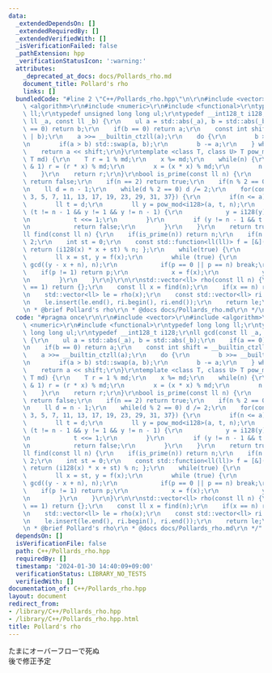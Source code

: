 ```yaml
---
data:
  _extendedDependsOn: []
  _extendedRequiredBy: []
  _extendedVerifiedWith: []
  _isVerificationFailed: false
  _pathExtension: hpp
  _verificationStatusIcon: ':warning:'
  attributes:
    _deprecated_at_docs: docs/Pollards_rho.md
    document_title: Pollard's rho
    links: []
  bundledCode: "#line 2 \"C++/Pollards_rho.hpp\"\n\r\n#include <vector>\r\n#include\
    \ <algorithm>\r\n#include <numeric>\r\n#include <functional>\r\ntypedef long long\
    \ ll;\r\ntypedef unsigned long long ul;\r\ntypedef __int128_t i128;\r\nll gcd(const\
    \ ll _a, const ll _b) {\r\n    ul a = std::abs(_a), b = std::abs(_b);\r\n    if(a\
    \ == 0) return b;\r\n    if(b == 0) return a;\r\n    const int shift = __builtin_ctzll(a\
    \ | b);\r\n    a >>= __builtin_ctzll(a);\r\n    do {\r\n        b >>= __builtin_ctzll(b);\r\
    \n        if(a > b) std::swap(a, b);\r\n        b -= a;\r\n    } while(b);\r\n\
    \    return a << shift;\r\n}\r\ntemplate <class T, class U> T pow_mod(T x, U n,\
    \ T md) {\r\n    T r = 1 % md;\r\n    x %= md;\r\n    while(n) {\r\n        if(n\
    \ & 1) r = (r * x) % md;\r\n        x = (x * x) % md;\r\n        n >>= 1;\r\n\
    \    }\r\n    return r;\r\n}\r\nbool is_prime(const ll n) {\r\n    if(n <= 1)\
    \ return false;\r\n    if(n == 2) return true;\r\n    if(n % 2 == 0) return false;\r\
    \n    ll d = n - 1;\r\n    while(d % 2 == 0) d /= 2;\r\n    for(const ll a : {2,\
    \ 3, 5, 7, 11, 13, 17, 19, 23, 29, 31, 37}) {\r\n        if(n <= a) break;\r\n\
    \        ll t = d;\r\n        ll y = pow_mod<i128>(a, t, n);\r\n        while\
    \ (t != n - 1 && y != 1 && y != n - 1) {\r\n            y = i128(y) * y % n;\r\
    \n            t <<= 1;\r\n        }\r\n        if (y != n - 1 && t % 2 == 0) {\r\
    \n            return false;\r\n        }\r\n    }\r\n    return true;\r\n}\r\n\
    ll find(const ll n) {\r\n    if(is_prime(n)) return n;\r\n    if(n % 2 == 0) return\
    \ 2;\r\n    int st = 0;\r\n    const std::function<ll(ll)> f = [&](const ll x){\
    \ return (i128(x) * x + st) % n; };\r\n    while(true) {\r\n        st++;\r\n\
    \        ll x = st, y = f(x);\r\n        while (true) {\r\n            ll p =\
    \ gcd((y - x + n), n);\r\n            if(p == 0 || p == n) break;\r\n        \
    \    if(p != 1) return p;\r\n            x = f(x);\r\n            y = f(f(y));\r\
    \n        }\r\n    }\r\n}\r\n\r\nstd::vector<ll> rho(const ll n) {\r\n    if(n\
    \ == 1) return {};\r\n    const ll x = find(n);\r\n    if(x == n) return {x};\r\
    \n    std::vector<ll> le = rho(x);\r\n    const std::vector<ll> ri = rho(n / x);\r\
    \n    le.insert(le.end(), ri.begin(), ri.end());\r\n    return le;\r\n}\r\n/**\r\
    \n * @brief Pollard's rho\r\n * @docs docs/Pollards_rho.md\r\n */\n"
  code: "#pragma once\r\n\r\n#include <vector>\r\n#include <algorithm>\r\n#include\
    \ <numeric>\r\n#include <functional>\r\ntypedef long long ll;\r\ntypedef unsigned\
    \ long long ul;\r\ntypedef __int128_t i128;\r\nll gcd(const ll _a, const ll _b)\
    \ {\r\n    ul a = std::abs(_a), b = std::abs(_b);\r\n    if(a == 0) return b;\r\
    \n    if(b == 0) return a;\r\n    const int shift = __builtin_ctzll(a | b);\r\n\
    \    a >>= __builtin_ctzll(a);\r\n    do {\r\n        b >>= __builtin_ctzll(b);\r\
    \n        if(a > b) std::swap(a, b);\r\n        b -= a;\r\n    } while(b);\r\n\
    \    return a << shift;\r\n}\r\ntemplate <class T, class U> T pow_mod(T x, U n,\
    \ T md) {\r\n    T r = 1 % md;\r\n    x %= md;\r\n    while(n) {\r\n        if(n\
    \ & 1) r = (r * x) % md;\r\n        x = (x * x) % md;\r\n        n >>= 1;\r\n\
    \    }\r\n    return r;\r\n}\r\nbool is_prime(const ll n) {\r\n    if(n <= 1)\
    \ return false;\r\n    if(n == 2) return true;\r\n    if(n % 2 == 0) return false;\r\
    \n    ll d = n - 1;\r\n    while(d % 2 == 0) d /= 2;\r\n    for(const ll a : {2,\
    \ 3, 5, 7, 11, 13, 17, 19, 23, 29, 31, 37}) {\r\n        if(n <= a) break;\r\n\
    \        ll t = d;\r\n        ll y = pow_mod<i128>(a, t, n);\r\n        while\
    \ (t != n - 1 && y != 1 && y != n - 1) {\r\n            y = i128(y) * y % n;\r\
    \n            t <<= 1;\r\n        }\r\n        if (y != n - 1 && t % 2 == 0) {\r\
    \n            return false;\r\n        }\r\n    }\r\n    return true;\r\n}\r\n\
    ll find(const ll n) {\r\n    if(is_prime(n)) return n;\r\n    if(n % 2 == 0) return\
    \ 2;\r\n    int st = 0;\r\n    const std::function<ll(ll)> f = [&](const ll x){\
    \ return (i128(x) * x + st) % n; };\r\n    while(true) {\r\n        st++;\r\n\
    \        ll x = st, y = f(x);\r\n        while (true) {\r\n            ll p =\
    \ gcd((y - x + n), n);\r\n            if(p == 0 || p == n) break;\r\n        \
    \    if(p != 1) return p;\r\n            x = f(x);\r\n            y = f(f(y));\r\
    \n        }\r\n    }\r\n}\r\n\r\nstd::vector<ll> rho(const ll n) {\r\n    if(n\
    \ == 1) return {};\r\n    const ll x = find(n);\r\n    if(x == n) return {x};\r\
    \n    std::vector<ll> le = rho(x);\r\n    const std::vector<ll> ri = rho(n / x);\r\
    \n    le.insert(le.end(), ri.begin(), ri.end());\r\n    return le;\r\n}\r\n/**\r\
    \n * @brief Pollard's rho\r\n * @docs docs/Pollards_rho.md\r\n */"
  dependsOn: []
  isVerificationFile: false
  path: C++/Pollards_rho.hpp
  requiredBy: []
  timestamp: '2024-01-30 14:40:09+09:00'
  verificationStatus: LIBRARY_NO_TESTS
  verifiedWith: []
documentation_of: C++/Pollards_rho.hpp
layout: document
redirect_from:
- /library/C++/Pollards_rho.hpp
- /library/C++/Pollards_rho.hpp.html
title: Pollard's rho
---
```

たまにオーバーフローで死ぬ  
後で修正予定
